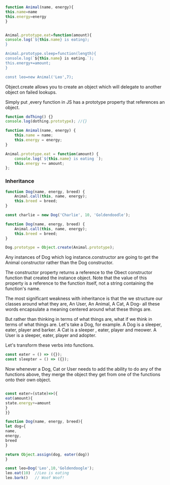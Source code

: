 ```javascript

function Animal(name, energy){
this.name=name
this.energy=energy
}


Animal.prototype.eat=function(amount){
console.log(`${this.name} is eating);
}

Animal.prototype.sleep=function(length){
console.log(`${this.name} is eating.`);
this.energy+=amount;
}

const leo=new Animal('Leo',7);

```

Object.create allows you to create an object which will delegate to another object on failed lookups.

Simply put ,every function in JS has a prototype property that references an object.

```javascript
function doThing() {}
console.log(dothing.prototype); //{}
```

```javascript
function Animal(name, energy) {
	this.name = name;
	this.energy = energy;
}

Animal.prototype.eat = function(amount) {
	console.log(`${this.name} is eating `);
	this.energy += amount;
};
```

### Inheritance

```javascript
function Dog(name, energy, breed) {
	Animal.call(this, name, energy);
	this.breed = breed;
}

const charlie = new Dog('Charlie', 10, 'Goldendoodle');

function Dog(name, energy, breed) {
	Animal.call(this, name, energy);
	this.breed = breed;
}

Dog.prototype = Object.create(Animal.prototype);
```

Any instances of Dog which log instance.constructor are going to get the Animal constructor rather than the Dog constructor.

The constructor property returns a reference to the Obect constructor function that created the instance object. Note that the value of this property is a reference to the function itself, not a string containing the function's name.

The most significant weakness with inheritance is that the we structure our classes around what they are, An User, An Animal, A Cat, A Dog- all these words encapsulate a meaning centered around what these things are.

But rather than thinking in terms of what things are, what if we think in terms of what things are.
Let's take a Dog, for example. A Dog is a sleeper, eater, player and barker. A Cat is a sleeper , eater, player and meower. A User is a sleeper, eater, player and adopter.

Let's transform these verbs into functions.

```javascript
const eater = () => ({});
const sleepter = () => ({});
```

Now whenever a Dog, Cat or User needs to add the ability to do any of the functions above, they merge the object they get from one of the functions onto their own object.

```javascript

const eater=(state)=>({
eat(amount){
state.energy+=amount
}
}}

function Dog(name, energy, breed){
let dog={
name,
energy,
breed
}

return Object.assign(dog, eater(dog))
}

const leo=Dog('Leo',10,'Goldendoogle');
leo.eat(10)  //Leo is eating
leo.bark()   // Woof Woof!
```
